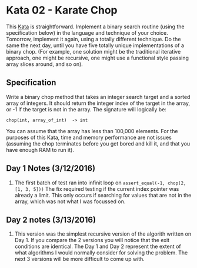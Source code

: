# Kata 02 - Karate Chop
This [Kata](http://codekata.com/kata/kata02-karate-chop/) is straightforward. 
Implement a binary search routine (using the specification below) in the 
language and technique of your choice. Tomorrow, implement it again, using a 
totally different technique. Do the same the next day, until you have five 
totally unique implementations of a binary chop. (For example, one solution 
might be the traditional iterative approach, one might be recursive, one might 
use a functional style passing array slices around, and so on).

## Specification
Write a binary chop method that takes an integer search target and a sorted 
array of integers. It should return the integer index of the target in the array, 
or -1 if the target is not in the array. The signature will logically be:

`chop(int, array_of_int)  -> int`
 
You can assume that the array has less than 100,000 elements. For the purposes 
of this Kata, time and memory performance are not issues (assuming the chop 
terminates before you get bored and kill it, and that you have enough RAM to 
run it).

## Day 1 Notes (3/12/2016)
1. The first batch of test ran into infinit loop on `assert_equal(-1, chop(2, [1, 3, 5]))`
The fix required testing if the current index pointer was already a limit. This only occurs if searching
for values that are not in the array, which was not what I was focussed on. 

## Day 2 notes (3/13/2016)
1. This version was the simplest recursive version of the algorith written on 
Day 1. If you compare the 2 versions you will notice that the exit conditions
are identical. The Day 1 and Day 2 represent the extent of what algorithms 
I would normally consider for solving the problem. The next 3 versions will be
more difficult to come up with.

